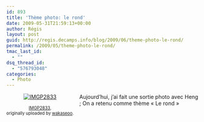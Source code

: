 ```yaml
---
id: 893
title: 'Thème photo: le rond'
date: 2009-05-31T21:59:13+00:00
author: Régis
layout: post
guid: http://regis.decamps.info/blog/2009/06/theme-photo-le-rond/
permalink: /2009/05/theme-photo-le-rond/
tmac_last_id:
  - ""
dsq_thread_id:
  - "576793048"
categories:
  - Photo
---
```

<div style="float: left; text-align: center; margin-right: 15px; margin-bottom: 15px;">
  <a href="http://www.flickr.com/photos/wakaseoo/3584227597/" title="photo sharing"><img src="http://farm4.static.flickr.com/3373/3584227597_275ea82568_t.jpg" alt="IMGP2833" /></a><br /> <span style="font-size: 0.8em; margin-top: 0px;"><br /> <a href="http://www.flickr.com/photos/wakaseoo/3584227597/">IMGP2833</a>,<br /> originally uploaded by <a href="http://www.flickr.com/people/wakaseoo/">wakaseoo</a>.<br /> </span>
</div>

Aujourd’hui, j’ai fait une sortie photo avec Heng ; On a retenu comme thème « Le rond »
